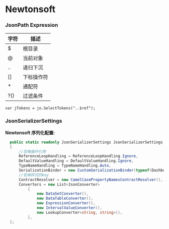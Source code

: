 # Newtonsoft

<!-- tabs:start -->

### **JsonPath Expression**

|  字符  |  描述  |
| -- | -- |
| $ | 根目录 |
| @ | 当前对象 |
| .. | 递归下沉 |
| [] | 下标操作符 |
| * | 通配符 |
| ?() | 过滤条件 |

```scharp
var jTokens = jo.SelectTokens("..$ref");
```

### **JsonSerializerSettings**

**Newtonsoft 序列化配置:**

```csharp
  public static readonly JsonSerializerSettings JsonSerializerSettings = new JsonSerializerSettings
  {
      //忽略循环引用
      ReferenceLoopHandling = ReferenceLoopHandling.Ignore,
      DefaultValueHandling = DefaultValueHandling.Ignore,
      TypeNameHandling = TypeNameHandling.Auto,
      SerializationBinder = new CustomSerializationBinder(typeof(Dashboard_V2).Assembly),
      //驼峰样式的key
      ContractResolver = new CamelCasePropertyNamesContractResolver(),
      Converters = new List<JsonConverter>
          {
              new DataSetConverter(),
              new DataTableConverter(),
              new ExpressionConverter(),
              new IntervalValueConverter(),
              new LookupConverter<string, string>(),
          },
  };
```

<!-- tabs:end -->
